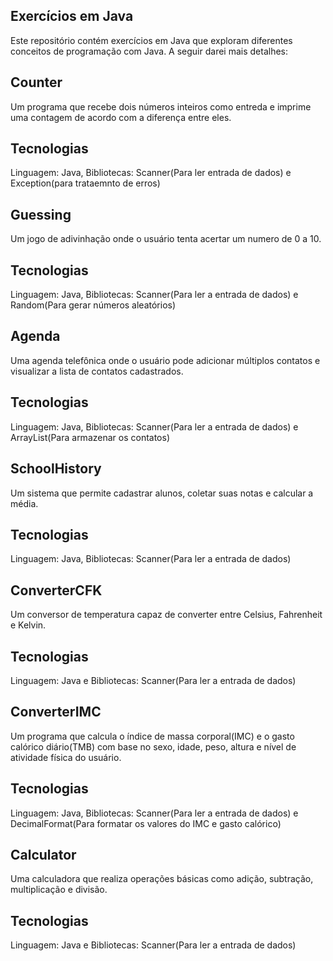## Exercícios em Java

Este repositório contém exercícios em Java que exploram diferentes conceitos de programação com Java. A seguir darei mais detalhes:

## Counter

Um programa que recebe dois números inteiros como entreda e imprime uma contagem de acordo com a diferença entre eles.

## Tecnologias

Linguagem: Java, Bibliotecas: Scanner(Para ler entrada de dados) e Exception(para trataemnto de erros)

## Guessing 

Um jogo de adivinhação onde o usuário tenta acertar um numero de 0 a 10.

## Tecnologias

Linguagem: Java, Bibliotecas: Scanner(Para ler a entrada de dados) e Random(Para gerar números aleatórios)

## Agenda

Uma agenda telefônica onde o usuário pode adicionar múltiplos contatos e visualizar a lista de contatos cadastrados.

## Tecnologias

Linguagem: Java, Bibliotecas: Scanner(Para ler a entrada de dados) e ArrayList(Para armazenar os contatos)

## SchoolHistory

Um sistema que permite cadastrar alunos, coletar suas notas e calcular a média.

## Tecnologias

Linguagem: Java, Bibliotecas: Scanner(Para ler a entrada de dados)

## ConverterCFK

Um conversor de temperatura capaz de converter entre Celsius, Fahrenheit e Kelvin.

## Tecnologias

Linguagem: Java e Bibliotecas: Scanner(Para ler a entrada de dados)

## ConverterIMC

Um programa que calcula o índice de massa corporal(IMC) e o gasto calórico diário(TMB) com base no sexo, idade, peso, altura e nível de atividade física do usuário.

## Tecnologias

Linguagem: Java, Bibliotecas: Scanner(Para ler a entrada de dados) e DecimalFormat(Para formatar os valores do IMC e gasto calórico)

## Calculator

Uma calculadora que realiza operações básicas como adição, subtração, multiplicação e divisão.

## Tecnologias

Linguagem: Java e Bibliotecas: Scanner(Para ler a entrada de dados)